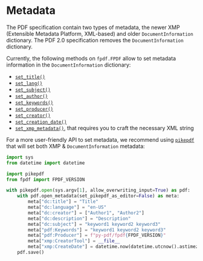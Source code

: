 # Metadata #

The PDF specification contain two types of metadata, the newer XMP
(Extensible Metadata Platform, XML-based) and older `DocumentInformation` dictionary.
The PDF 2.0 specification removes the `DocumentInformation` dictionary.

Currently, the following methods on `fpdf.FPDF` allow to set metadata information
in the `DocumentInformation` dictionary:

- [`set_title()`](https://py-pdf.github.io/fpdf2/fpdf/fpdf.html#fpdf.fpdf.FPDF.set_title)
- [`set_lang()`](https://py-pdf.github.io/fpdf2/fpdf/fpdf.html#fpdf.fpdf.FPDF.set_lang)
- [`set_subject()`](https://py-pdf.github.io/fpdf2/fpdf/fpdf.html#fpdf.fpdf.FPDF.set_subject)
- [`set_author()`](https://py-pdf.github.io/fpdf2/fpdf/fpdf.html#fpdf.fpdf.FPDF.set_author)
- [`set_keywords()`](https://py-pdf.github.io/fpdf2/fpdf/fpdf.html#fpdf.fpdf.FPDF.set_keywords)
- [`set_producer()`](https://py-pdf.github.io/fpdf2/fpdf/fpdf.html#fpdf.fpdf.FPDF.set_producer)
- [`set_creator()`](https://py-pdf.github.io/fpdf2/fpdf/fpdf.html#fpdf.fpdf.FPDF.set_creator)
- [`set_creation_date()`](https://py-pdf.github.io/fpdf2/fpdf/fpdf.html#fpdf.fpdf.FPDF.set_creation_date)
- [`set_xmp_metadata()`](https://py-pdf.github.io/fpdf2/fpdf/fpdf.html#fpdf.fpdf.FPDF.set_xmp_metadata), that requires you to craft the necessary XML string

For a more user-friendly API to set metadata,
we recommend using [`pikepdf`](https://github.com/pikepdf/pikepdf/) that will set both XMP & `DocumentInformation` metadata:

```python
import sys
from datetime import datetime

import pikepdf
from fpdf import FPDF_VERSION

with pikepdf.open(sys.argv[1], allow_overwriting_input=True) as pdf:
    with pdf.open_metadata(set_pikepdf_as_editor=False) as meta:
        meta["dc:title"] = "Title"
        meta["dc:language"] = "en-US"
        meta["dc:creator"] = ["Author1", "Author2"]
        meta["dc:description"] = "Description"
        meta["dc:subject"] = "keyword1 keyword2 keyword3"
        meta["pdf:Keywords"] = "keyword1 keyword2 keyword3"
        meta["pdf:Producer"] = f"py-pdf/fpdf{FPDF_VERSION}"
        meta["xmp:CreatorTool"] = __file__
        meta["xmp:CreateDate"] = datetime.now(datetime.utcnow().astimezone().tzinfo).isoformat()
    pdf.save()
```
